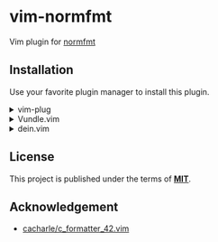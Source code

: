 # vim-normfmt
Vim plugin for [normfmt](https://github.com/solareenlo/normfmt)



## Installation
Use your favorite plugin manager to install this plugin.

<details>
  <summary>vim-plug</summary>
1. Install [vim-plug](https://github.com/junegunn/vim-plug), according to its instructions.
1. Add the following text to your `.vimrc`.
    ```vim
    call plug#begin()
      Plug 'solareenlo/vim-normfmt'
    call plug#end()
    ```
1. Restart Vim, and run the `:PlugInstall` statement to install your plugins.
</details>

<details>
  <summary>Vundle.vim</summary>
1. Install [Vundle.vim](https://github.com/VundleVim/Vundle.vim).vim, according to its instructions.
1. Add the following text to your `.vimrc`.
    ```vim
    call vundle#begin()
      Plugin 'solareenlo/vim-normfmt'
    call vundle#end()
    ```
1. Restart Vim, and run the `:PluginInstall` statement to install your plugins.
</details>

<details>
  <summary>dein.vim</summary>
1. Install [dein.vim](https://github.com/Shougo/dein.vim), according to its instructions.
1. Add the following text to your `.vimrc`.
    ```vim
    call dein#begin()
      call dein#add('solareenlo/vim-normfmt')
    call dein#end()
    ```
1. Restart Vim, and run the `:call dein#install()` statement to install your plugins.
</details>



## License
This project is published under the terms of **[MIT](LICENSE)**.



## Acknowledgement
- [cacharle/c_formatter_42.vim](https://github.com/cacharle/c_formatter_42.vim)
